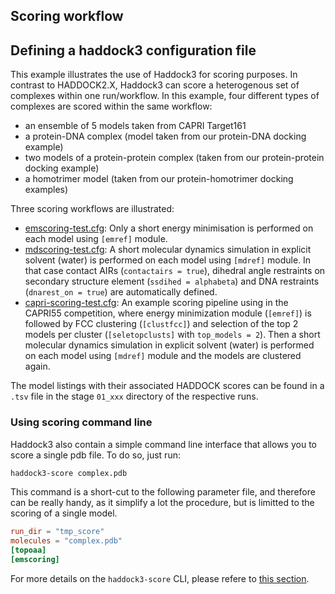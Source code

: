 ## Scoring workflow

## Defining a haddock3 configuration file

This example illustrates the use of Haddock3 for scoring purposes.
In contrast to HADDOCK2.X, Haddock3 can score a heterogenous set of complexes within one run/workflow.
In this example, four different types of complexes are scored within the same workflow:

- an ensemble of 5 models taken from CAPRI Target161
- a protein-DNA complex (model taken from our protein-DNA docking example)
- two models of a protein-protein complex (taken from our protein-protein docking example)
- a homotrimer model (taken from our protein-homotrimer docking examples)

Three scoring workflows are illustrated:

- [emscoring-test.cfg](https://github.com/haddocking/haddock3/blob/main/examples/scoring/emscoring-test.cfg): Only a short energy minimisation is performed on each model using `[emref]` module.
- [mdscoring-test.cfg](https://github.com/haddocking/haddock3/blob/main/examples/scoring/mdscoring-test.cfg): A short molecular dynamics simulation in explicit solvent (water) is performed on each model using `[mdref]` module. In that case contact AIRs (`contactairs = true`), dihedral angle restraints on secondary structure element (`ssdihed = alphabeta`) and DNA restraints (`dnarest_on = true`) are automatically defined.
- [capri-scoring-test.cfg](https://github.com/haddocking/haddock3/blob/main/examples/scoring/capri-scoring-test.cfg): An example scoring pipeline using in the CAPRI55 competition, where energy minimization module (`[emref]`) is followed by FCC clustering (`[clustfcc]`) and selection of the top 2 models per cluster (`[seletopclusts]` with `top_models = 2`). Then a short molecular dynamics simulation in explicit solvent (water) is performed on each model using `[mdref]` module and the models are clustered again.

The model listings with their associated HADDOCK scores can be found in a `.tsv` file in the stage `01_xxx` directory of the respective runs.


### Using scoring command line


Haddock3 also contain a simple command line interface that allows you to score a single pdb file.
To do so, just run:
```bash
haddock3-score complex.pdb
```

This command is a short-cut to the following parameter file, and therefore can be really handy, as it simplify a lot the procedure, but is limitted to the scoring of a single model.
```toml
run_dir = "tmp_score"
molecules = "complex.pdb"
[topoaa]
[emscoring]
```

For more details on the `haddock3-score` CLI, please refere to [this section](../clis.md#haddock3-score).

